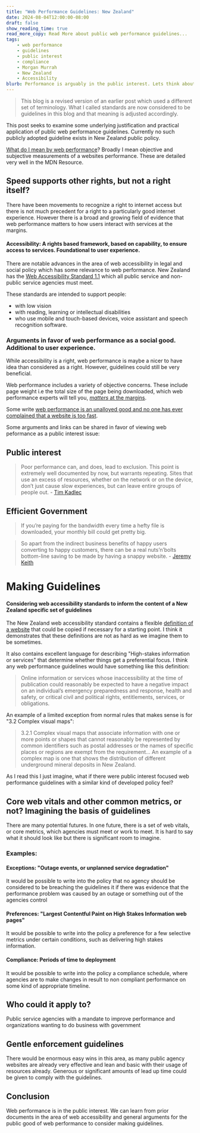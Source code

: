 ```yaml
---
title: "Web Performance Guidelines: New Zealand"
date: 2024-08-04T12:00:00-08:00
draft: false
show_reading_time: true
read_more_copy: Read More about public web performance guidelines...
tags: 
    - web performance
    - guidelines
    - public interest
    - compliance
    - Morgan Murrah
    - New Zealand
    - Accessibility 
blurb: Performance is arguably in the public interest. Lets think about guidelines!
---
```


> This blog is a revised version of an earlier post which used a different set of terminology. What I called standards are now considered to be guidelines in this blog and that meaning is adjusted accordingly. 

This post seeks to examine some underlying justification and practical application of public web performance guidelines. Currently no such publicly adopted guideline exists in New Zealand public policy.

[What do I mean by web performance](https://developer.mozilla.org/en-US/docs/Learn/Performance/What_is_web_performance)? Broadly I mean objective and subjective measurements of a websites performance. These are detailed very well in the MDN Resource.


## Speed supports other rights, but not a right itself?

There have been movements to recognize a right to internet access but there is not much precedent for a right to a particularly good internet experience. However there is a broad and growing field of evidence that web performance matters to how users interact with services at the margins. 

#### Accessibility: A rights based framework, based on capability, to ensure access to services. Foundational to user experience.

There are notable advances in the area of web accessibility in legal and social policy which has some relevance to web performance. New Zealand has the [Web Accessibility Standard 1.1](https://www.digital.govt.nz/standards-and-guidance/nz-government-web-standards/web-accessibility-standard-1-1/) which all public service and non-public service agencies must meet.

These standards are intended to support people:

* with low vision
* with reading, learning or intellectual disabilities
* who use mobile and touch-based devices, voice assistant and speech recognition software.

### Arguments in favor of web performance as a social good. Additional to user experience. 

While accessibility is a right, web performance is maybe a nicer to have idea than considered as a right. However, guidelines could still be very beneficial. 

Web performance includes a variety of objective concerns. These include page weight i.e the total size of the page being downloaded, which web performance experts will tell you, [*matters* at the margins](https://timkadlec.com/remembers/2019-01-09-the-ethics-of-performance/). 

Some write [web performance is an unalloyed good and no one has ever complained that a website is too fast](https://clearleft.com/thinking/the-intersectionality-of-web-performance).

Some arguments and links can be shared in favor of viewing web peformance as a public interest issue: 

## Public interest

>Poor performance can, and does, lead to exclusion. This point is extremely well documented by now, but warrants repeating. Sites that use an excess of resources, whether on the network or on the device, don’t just cause slow experiences, but can leave entire groups of people out. - [Tim Kadlec](https://timkadlec.com/remembers/2019-01-09-the-ethics-of-performance/)


## Efficient Government

> If you’re paying for the bandwidth every time a hefty file is downloaded, your monthly bill could get pretty big.

> So apart from the indirect business benefits of happy users converting to happy customers, there can be a real nuts’n’bolts bottom-line saving to be made by having a snappy website. - [Jeremy Keith](https://clearleft.com/thinking/the-intersectionality-of-web-performance)

# Making Guidelines

#### Considering web accessibility standards to inform the content of a New Zealand specific set of guidelines

The New Zealand web accessibility standard contains a flexible [definition of a website](https://www.digital.govt.nz/standards-and-guidance/nz-government-web-standards/web-accessibility-standard-1-1/#:~:text=before%20doing%20so.-,Website,-A%20coherent%20collection) that could be copied if necessary for a starting point. I think it demonstrates that these definitions are not as hard as we imagine them to be sometimes. 

It also contains excellent language for describing "High-stakes information or services" that determine whether things get a preferential focus. I think any web performance guidelines would have something like this definition: 

> Online information or services whose inaccessibility at the time of publication could reasonably be expected to have a negative impact on an individual’s emergency preparedness and response, health and safety, or critical civil and political rights, entitlements, services, or obligations.

An example of a limited exception from normal rules that makes sense is for "3.2 Complex visual maps":

> 3.2.1 Complex visual maps that associate information with one or more points or shapes that cannot reasonably be represented by common identifiers such as postal addresses or the names of specific places or regions are exempt from the requirement... An example of a complex map is one that shows the distribution of different underground mineral deposits in New Zealand.

As I read this I just imagine, what if there were public interest focused web performance guidelines with a similar kind of developed policy feel?

## Core web vitals and other common metrics, or not? Imagining the basis of guidelines

There are many potential futures. In one future, there is a set of web vitals, or core metrics, which agencies must meet or work to meet. It is hard to say what it should look like but there is significant room to imagine.

### Examples:

#### Exceptions: "Outage events, or unplanned service degradation"

It would be possible to write into the policy that no agency should be considered to be breaching the guidelines it if there was evidence that the performance problem was caused by an outage or something out of the agencies control

#### Preferences: "Largest Contentful Paint on High Stakes Information web pages"

It would be possible to write into the policy a preference for a few selective metrics under certain conditions, such as delivering high stakes information.

#### Compliance: Periods of time to deployment

It would be possible to write into the policy a compliance schedule, where agencies are to make changes in result to non compliant performance on some kind of appropriate timeline.

## Who could it apply to?

Public service agencies with a mandate to improve performance and organizations wanting to do business with government

## Gentle enforcement guidelines

There would be enormous easy wins in this area, as many public agency websites are already very effective and lean and basic with their usage of resources already. Generous or significant amounts of lead up time could be given to comply with the guidelines.

## Conclusion

Web performance is in the public interest. We can learn from prior documents in the area of web accessibility and general arguments for the public good of web performance to consider making guidelines. 